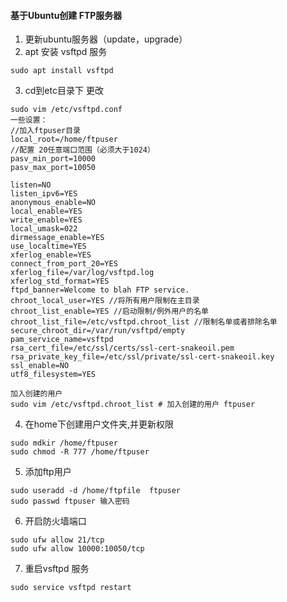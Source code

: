 #### 基于Ubuntu创建 FTP服务器
1. 更新ubuntu服务器（update，upgrade）
2. apt 安装 vsftpd 服务
```
sudo apt install vsftpd
```
3. cd到etc目录下 更改 
```
sudo vim /etc/vsftpd.conf
一些设置：
//加入ftpuser目录
local_root=/home/ftpuser  
//配置 20任意端口范围（必须大于1024）
pasv_min_port=10000
pasv_max_port=10050 

listen=NO
listen_ipv6=YES
anonymous_enable=NO
local_enable=YES
write_enable=YES
local_umask=022
dirmessage_enable=YES
use_localtime=YES
xferlog_enable=YES
connect_from_port_20=YES
xferlog_file=/var/log/vsftpd.log
xferlog_std_format=YES
ftpd_banner=Welcome to blah FTP service.
chroot_local_user=YES //将所有用户限制在主目录
chroot_list_enable=YES //启动限制/例外用户的名单
chroot_list_file=/etc/vsftpd.chroot_list //限制名单或者排除名单
secure_chroot_dir=/var/run/vsftpd/empty
pam_service_name=vsftpd
rsa_cert_file=/etc/ssl/certs/ssl-cert-snakeoil.pem
rsa_private_key_file=/etc/ssl/private/ssl-cert-snakeoil.key
ssl_enable=NO
utf8_filesystem=YES

加入创建的用户
sudo vim /etc/vsftpd.chroot_list # 加入创建的用户 ftpuser
```
4. 在home下创建用户文件夹,并更新权限
```
sudo mdkir /home/ftpuser
sudo chmod -R 777 /home/ftpuser 
```
5. 添加ftp用户
```
sudo useradd -d /home/ftpfile  ftpuser
sudo passwd ftpuser 输入密码
```
6. 开启防火墙端口
```
sudo ufw allow 21/tcp
sudo ufw allow 10000:10050/tcp
```
7. 重启vsftpd 服务
```
sudo service vsftpd restart
```

